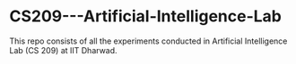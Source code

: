 # CS209---Artificial-Intelligence-Lab
This repo consists of all the experiments conducted in Artificial Intelligence Lab (CS 209) at IIT Dharwad.
